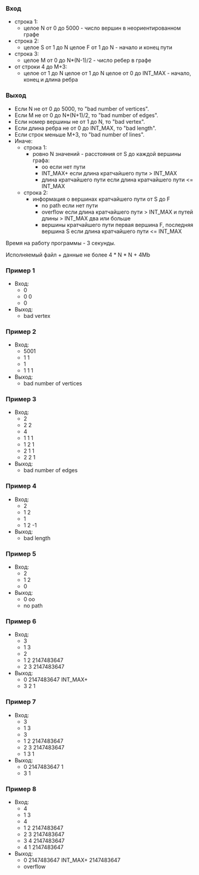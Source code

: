 ### Вход
* строка 1:
	* целое N от 0 до 5000 - число вершин в неориентированном графе
* строка 2:
	* целое S от 1 до N целое F от 1 до N - начало и конец пути
* строка 3:
	* целое M от 0 до N*(N-1)/2 - число ребер в графе
* от строки 4 до M+3:
	* целое от 1 до N целое от 1 до N целое от 0 до INT_MAX - начало, конец и длина ребра

### Выход
* Если N не от 0 до 5000, то "bad number of vertices".
* Если M не от 0 до N*(N+1)/2, то "bad number of edges".
* Если номер вершины не от 1 до N, то "bad vertex".
* Если длина ребра не от 0 до INT_MAX, то "bad length".
* Если строк меньше M+3, то "bad number of lines".
* Иначе:
  * строка 1:
	  * ровно N значений - расстояния от S до каждой вершины графа:
		  * oo			если нет пути
		  * INT_MAX+		если длина кратчайшего пути > INT_MAX
		  * длина кратчайшего пути	если длина кратчайшего пути <= INT_MAX
  * строка 2:
	  * информация о вершинах кратчайшего пути от S до F
		  * no path		если нет пути
		  * overflow	если длина кратчайшего пути > INT_MAX и путей длины > INT_MAX два или больше
		  * вершины кратчайшего пути первая вершина F, последняя вершина S если длина кратчайшего пути <= INT_MAX

Время на работу программы - 3 секунды.

Исполняемый файл + данные не более 4 * N * N + 4Mb

### Пример 1
* Вход:
  * 0
  * 0 0
  * 0
* Выход:
  * bad vertex

### Пример 2
* Вход:
  * 5001
  * 1 1
  * 1
  * 1 1 1
* Выход:
  * bad number of vertices

### Пример 3
* Вход:
  * 2
  * 2 2
  * 4
  * 1 1 1
  * 1 2 1
  * 2 1 1
  * 2 2 1
* Выход:
  * bad number of edges

### Пример 4
* Вход:
  * 2
  * 1 2
  * 1
  * 1 2 -1
* Выход:
  * bad length

### Пример 5
* Вход:
  * 2
  * 1 2
  * 0
* Выход:
  * 0 oo
  * no path

### Пример 6
* Вход:
  * 3
  * 1 3
  * 2
  * 1 2 2147483647
  * 2 3 2147483647
* Выход:
  * 0 2147483647 INT_MAX+
  * 3 2 1

### Пример 7
* Вход:
  * 3
  * 1 3
  * 3
  * 1 2 2147483647
  * 2 3 2147483647
  * 1 3 1
* Выход:
  * 0 2147483647 1
  * 3 1

### Пример 8
* Вход:
  * 4
  * 1 3
  * 4
  * 1 2 2147483647
  * 2 3 2147483647
  * 3 4 2147483647
  * 4 1 2147483647
* Выход:
  * 0 2147483647 INT_MAX+ 2147483647
  * overflow
